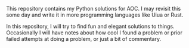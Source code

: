 This repository contains my Python solutions for AOC. I may revisit this some day and write it in more programming languages like Uiua or Rust.

In this repository, I will try to find fun and elegant solutions to things. Occasionally I will have notes about how cool I found a problem or prior failed attempts at doing a problem, or just a bit of commentary.
